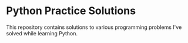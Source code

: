 # Python Practice Solutions

This repository contains solutions to various programming problems I've solved while learning Python.
